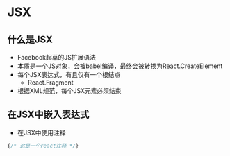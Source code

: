 # JSX
## 什么是JSX
- Facebook起草的JS扩展语法
- 本质是一个JS对象，会被babel编译，最终会被转换为React.CreateElement
- 每个JSX表达式，有且仅有一个根结点
    - React.Fragment
- 根据XML规范，每个JSX元素必须结束

## 在JSX中嵌入表达式
- 在JSX中使用注释
``` javaScript
{/* 这是一个react注释 */}

```
